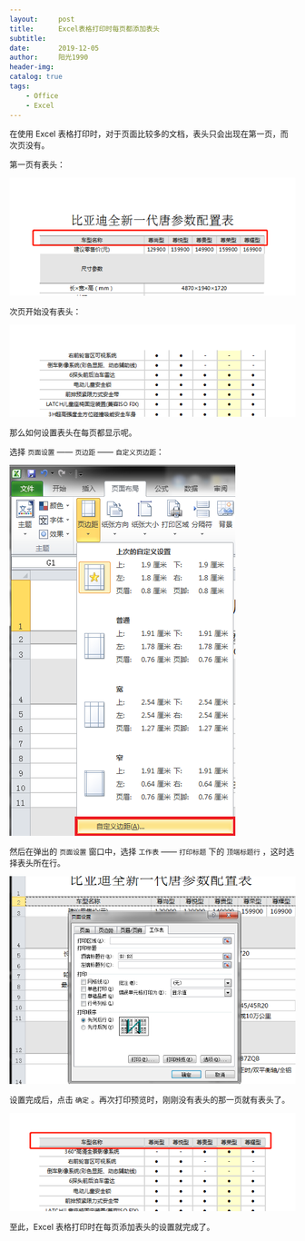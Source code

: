 ```yaml
---
layout:     post
title:      Excel表格打印时每页都添加表头
subtitle:   
date:       2019-12-05
author:     阳光1990
header-img: 
catalog: true
tags:
    - Office
    - Excel
---
```


在使用 Excel 表格打印时，对于页面比较多的文档，表头只会出现在第一页，而次页没有。

第一页有表头：

![](/img/blog_office_excel_print1.png)

次页开始没有表头：

![](/img/blog_office_excel_print2.png)

那么如何设置表头在每页都显示呢。 

选择 `页面设置` —— `页边距` —— `自定义页边距`：

![](/img/blog_office_excel_print3.png)

然后在弹出的 `页面设置` 窗口中，选择 `工作表` —— `打印标题` 下的 `顶端标题行` ，这时选择表头所在行。

![](/img/blog_office_excel_print4.png)

设置完成后，点击 `确定` 。再次打印预览时，刚刚没有表头的那一页就有表头了。

![](/img/blog_office_excel_print5.png)

至此，Excel 表格打印时在每页添加表头的设置就完成了。